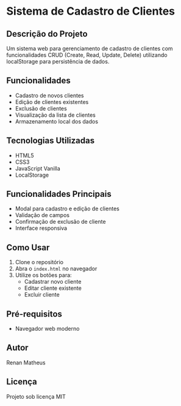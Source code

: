 # Sistema de Cadastro de Clientes

## Descrição do Projeto
Um sistema web para gerenciamento de cadastro de clientes com funcionalidades CRUD (Create, Read, Update, Delete) utilizando localStorage para persistência de dados.

## Funcionalidades
- Cadastro de novos clientes
- Edição de clientes existentes
- Exclusão de clientes
- Visualização da lista de clientes
- Armazenamento local dos dados

## Tecnologias Utilizadas
- HTML5
- CSS3
- JavaScript Vanilla
- LocalStorage

## Funcionalidades Principais
- Modal para cadastro e edição de clientes
- Validação de campos
- Confirmação de exclusão de cliente
- Interface responsiva

## Como Usar
1. Clone o repositório
2. Abra o `index.html` no navegador
3. Utilize os botões para:
   - Cadastrar novo cliente
   - Editar cliente existente
   - Excluir cliente

## Pré-requisitos
- Navegador web moderno

## Autor
Renan Matheus

## Licença
Projeto sob licença MIT
